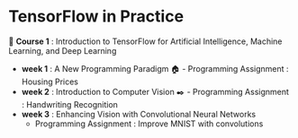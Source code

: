 # TensorFlow in Practice
:pushpin: **Course 1** : Introduction to TensorFlow for Artificial Intelligence, Machine Learning, and Deep Learning
- **week 1** : A New Programming Paradigm
    :house: - Programming Assignment : Housing Prices
- **week 2** : Introduction to Computer Vision
    :black_nib: - Programming Assignment : Handwriting Recognition
- **week 3** : Enhancing Vision with Convolutional Neural Networks
    - Programming Assignment : Improve MNIST with convolutions
